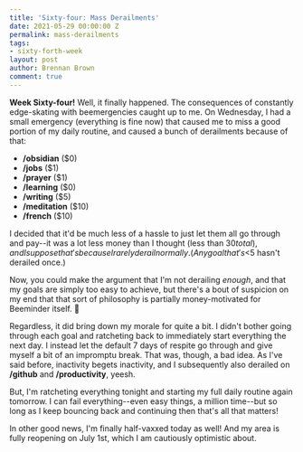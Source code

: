 ```yaml
---
title: 'Sixty-four: Mass Derailments'
date: 2021-05-29 00:00:00 Z
permalink: mass-derailments
tags:
- sixty-forth-week
layout: post
author: Brennan Brown
comment: true
---
```


**Week Sixty-four!** Well, it finally happened. The consequences of constantly edge-skating with beemergencies caught up to me. On Wednesday, I had a small emergency (everything is fine now) that caused me to miss a good portion of my daily routine, and caused a bunch of derailments because of that:

* **/obsidian** ($0)
* **/jobs** ($1)
* **/prayer** ($1)
* **/learning** ($0)
* **/writing** ($5)
* **/meditation** ($10)
* **/french** ($10)

I decided that it'd be much less of a hassle to just let them all go through and pay--it was a lot less money than I thought (less than $30 total), and I suppose that's because I rarely derail normally. (Any goal that's <$5 hasn't derailed once.) 

Now, you could make the argument that I'm not derailing *enough*, and that my goals are simply too easy to achieve, but there's a bout of suspicion on my end that that sort of philosophy is partially money-motivated for Beeminder itself. 🤔

Regardless, it did bring down my morale for quite a bit. I didn't bother going through each goal and ratcheting back to immediately start everything the next day. I instead let the default 7 days of respite go through and give myself a bit of an impromptu break. That was, though, a bad idea. As I've said before, inactivity begets inactivity, and I subsequently also derailed on **/github** and **/productivity**, yeesh.

But, I'm ratcheting everything tonight and starting my full daily routine again tomorrow. I can fail everything--even easy things, a million time--but so long as I keep bouncing back and continuing then that's all that matters!

In other good news, I'm finally half-vaxxed today as well! And my area is fully reopening on July 1st, which I am cautiously optimistic about.
